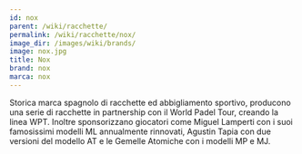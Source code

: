 ```yaml
---
id: nox
parent: /wiki/racchette/
permalink: /wiki/racchette/nox/
image_dir: /images/wiki/brands/
image: nox.jpg
title: Nox
brand: nox
marca: nox
---
```

Storica marca spagnolo di racchette ed abbigliamento sportivo, producono una serie di racchette in partnership con il World Padel Tour, creando la linea WPT. Inoltre sponsorizzano giocatori come Miguel Lamperti con i suoi famosissimi modelli ML annualmente rinnovati, Agustin Tapia con due versioni del modello AT e le Gemelle Atomiche con i modelli MP e MJ.